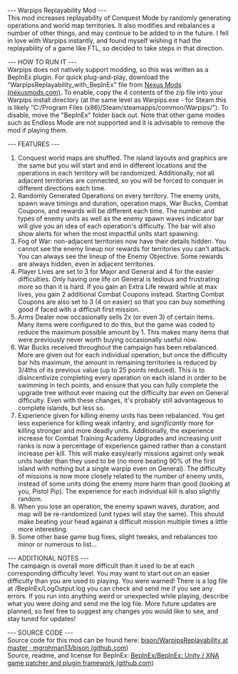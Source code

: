 --- Warpips Replayability Mod ---  
This mod increases replayability of Conquest Mode by randomly generating operations and world map territories. It also modifies and rebalances a number of other things, and may continue to be added to in the future. I fell in love with Warpips instantly, and found myself wishing it had the replayability of a game like FTL, so decided to take steps in that direction.

--- HOW TO RUN IT ---  
Warpips does not natively support modding, so this was written as a BepInEx plugin. For quick plug-and-play, download the "WarpipsReplayability_with_BepInEx" file from [Nexus Mods (nexusmods.com)](https://www.nexusmods.com/warpips/mods/1?tab=files). To enable, copy the 4 contents of the zip file into your Warpips install directory (at the same level as Warpips.exe - for Steam this is likely "C:/Program Files (x86)/Steam/steamapps/common/Warpips/"). To disable, move the "BepInEx" folder back out. Note that other game modes such as Endless Mode are not supported and it is advisable to remove the mod if playing them.

--- FEATURES ---  
1) Conquest world maps are shuffled. The island layouts and graphics are the same but you will start and end in different locations and the operations in each territory will be randomized. Additionally, not all adjacent territories are connected, so you will be forced to conquer in different directions each time. 
2) Randomly Generated Operations on every territory. The enemy units, spawn wave timings and duration, operation maps, War Bucks, Combat Coupons, and rewards will be different each time. The number and types of enemy units as well as the enemy spawn waves indicator bar will give you an idea of each operation's difficulty. The bar will also show alerts for when the most impactful units start spawning.
2) Fog of War: non-adjacent territories now have their details hidden. You cannot see the enemy lineup nor rewards for territories you can't attack. You can always see the lineup of the Enemy Objective. Some rewards are always hidden, even in adjacent territories. 
3) Player Lives are set to 3 for Major and General and 4 for the easier difficulties. Only having one life on General is tedious and frustrating more so than it is hard. If you gain an Extra Life reward while at max lives, you gain 2 additional Combat Coupons instead. Starting Combat Coupons are also set to 3 (4 on easier) so that you can buy something good if faced with a difficult first mission.
4) Arms Dealer now occasionally sells 2x (or even 3) of certain items. Many items were configured to do this, but the game was coded to reduce the maximum possible amount by 1. This makes many items that were previously never worth buying occasionally useful now. 
5) War Bucks received throughout the campaign has been rebalanced. More are given out for each individual operation, but once the difficulty bar hits maximum, the amount in remaining territories is reduced by 3/4ths of its previous value (up to 25 points reduced). This is to disincentivize completing every operation on each island in order to be swimming in tech points, and ensure that you can fully complete the upgrade tree without ever maxing out the difficulty bar even on General difficulty. Even with these changes, it's probably still advantageous to complete islands, but less so.
6) Experience given for killing enemy units has been rebalanced. You get less experience for killing weak infantry, and *significantly* more for killing stronger and more deadly units. Additionally, the experience increase for Combat Training Academy Upgrades and increasing unit ranks is now a percentage of experience gained rather than a constant increase per kill. This will make easy/early missions against only weak units harder than they used to be (no more beating 90% of the first island with nothing but a single warpip even on General). The difficulty of missions is now more closely related to the number of enemy units, instead of some units doing the enemy more harm than good (looking at you, Pistol Pip). The experience for each individual kill is also slightly random.
7) When you lose an operation, the enemy spawn waves, duration, and map will be re-randomized (unit types will stay the same). This should make beating your head against a difficult mission multiple times a little more interesting.
8) Some other base game bug fixes, slight tweaks, and rebalances too minor or numerous to list...

--- ADDITIONAL NOTES ---  
The campaign is overall more difficult than it used to be at each corresponding difficulty level. You may want to start out on an easier difficulty than you are used to playing. You were warned! There is a log file at /BepInEx/LogOutput.log you can check and send me if you see any errors. If you run into anything weird or unexpected while playing, describe what you were doing and send me the log file. More future updates are planned, so feel free to suggest any changes you would like to see, and stay tuned for updates!

--- SOURCE CODE ---  
Source code for this mod can be found here: [bison/WarpipsReplayability at master · mgrohman13/bison (github.com)](https://github.com/mgrohman13/bison/tree/master/WarpipsReplayability)  
Source, readme, and license for BepInEx: [BepInEx/BepInEx: Unity / XNA game patcher and plugin framework (github.com)](https://github.com/BepInEx/BepInEx)
